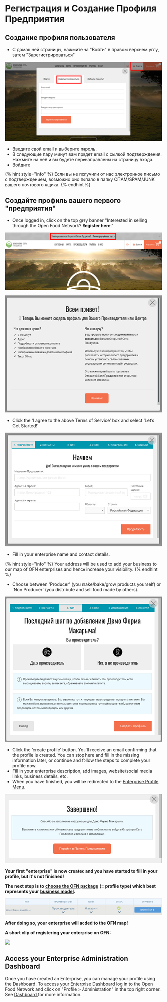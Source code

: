 # Регистрация и Создание Профиля Предприятия

## Создание профиля пользователя

* С домашней страницы, нажмите на "Войти" в правом верхнем углу, затем "Зарегистрироваться" 

![](../.gitbook/assets/loginsetup.jpg)

* Введите свой email и выберите пароль.
* В следующие пару минут вам придет email с сылкой подтверждения. Нажмите на неё и вы будете перенаправлены на страницу входа.  
* Войдите

{% hint style="info" %}
Если вы не получили от нас электронное письмо с подтверждением, возможно оно попало в папку СПАМ/SPAM/JUNK вашего почтового ящика.
{% endhint %}

## Создайте профиль вашего первого "предприятия"

* Once logged in, click on the top grey banner "Interested in selling through the Open Food Network? **Register here**."

![](../.gitbook/assets/registerenterprise.jpg)

![](../.gitbook/assets/welcome1.jpg)

* Click the ‘I agree to the above Terms of Service’ box and select ‘Let’s Get Started!’

![](../.gitbook/assets/letsgetstarted.jpg)

* Fill in your enterprise name and contact details.

{% hint style="info" %}
Your address will be used to add your business to our map of OFN enterprises and hence increase your visibility.
{% endhint %}

* Choose between 'Producer' \(you make/bake/grow products yourself\) or 'Non Producer' \(you distribute and sell food made by others\).

![](../.gitbook/assets/laststep.jpg)

* Click the ‘create profile’ button.  You'll receive an email confirming that the profile is created. You can stop here and fill in the missing information later, or continue and follow the steps to complete your profile now. 
* Fill in your enterprise description, add images, website/social media links, business details, etc.
* When you have finished, you will be redirected to the [Enterprise Profile Menu](enterprise-profile/).

![](../.gitbook/assets/newregister.jpg)

**Your first "enterprise" is now created and you have started to fill in your profile, but it's not finished!**

**The next step is to** [**choose the OFN package**](enterprise-profile/package-types.md) **\(= profile type\) which best represents your** [**business model**](../your-quick-start-on-ofn-given-who-you-are.md)**.**

![](../.gitbook/assets/newchoose.jpg)

**After doing so, your enterprise will added to the OFN map!**

**A short clip of registering your enterprise on OFN:**

![](../.gitbook/assets/registration.gif)

## Access your Enterprise Administration Dashboard

Once you have created an Enterprise, you can manage your profile using the Dashboard. To access your Enterprise Dashboard log in to the Open Food Network and click on "Profile &gt; Administration" in the top right corner. See [Dashboard ](dashboard.md)for more information.

